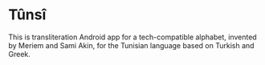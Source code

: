 # Tûnsî
 This is transliteration Android app for a tech-compatible alphabet, invented by Meriem and Sami Akin, for the Tunisian language based on Turkish and Greek.
